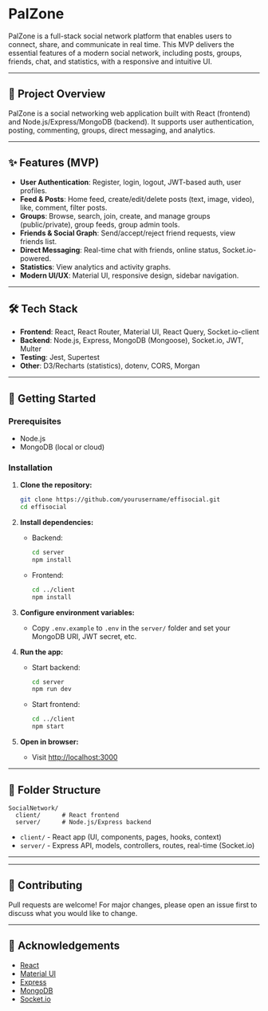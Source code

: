 #  PalZone

PalZone is a full-stack social network platform that enables users to connect, share, and communicate in real time. This MVP delivers the essential features of a modern social network, including posts, groups, friends, chat, and statistics, with a responsive and intuitive UI.

---

## 🚀 Project Overview
PalZone is a social networking web application built with React (frontend) and Node.js/Express/MongoDB (backend). It supports user authentication, posting, commenting, groups, direct messaging, and analytics.

---

## ✨ Features (MVP)

- **User Authentication**: Register, login, logout, JWT-based auth, user profiles.
- **Feed & Posts**: Home feed, create/edit/delete posts (text, image, video), like, comment, filter posts.
- **Groups**: Browse, search, join, create, and manage groups (public/private), group feeds, group admin tools.
- **Friends & Social Graph**: Send/accept/reject friend requests, view friends list.
- **Direct Messaging**: Real-time chat with friends, online status, Socket.io-powered.
- **Statistics**: View analytics and activity graphs.
- **Modern UI/UX**: Material UI, responsive design, sidebar navigation.

---

## 🛠️ Tech Stack

- **Frontend**: React, React Router, Material UI, React Query, Socket.io-client
- **Backend**: Node.js, Express, MongoDB (Mongoose), Socket.io, JWT, Multer
- **Testing**: Jest, Supertest
- **Other**: D3/Recharts (statistics), dotenv, CORS, Morgan

---

## 🏁 Getting Started

### Prerequisites
- Node.js 
- MongoDB (local or cloud)

### Installation

1. **Clone the repository:**
   ```bash
   git clone https://github.com/yourusername/effisocial.git
   cd effisocial
   ```

2. **Install dependencies:**
   - Backend:
     ```bash
     cd server
     npm install
     ```
   - Frontend:
     ```bash
     cd ../client
     npm install
     ```

3. **Configure environment variables:**
   - Copy `.env.example` to `.env` in the `server/` folder and set your MongoDB URI, JWT secret, etc.

4. **Run the app:**
   - Start backend:
     ```bash
     cd server
     npm run dev
     ```
   - Start frontend:
     ```bash
     cd ../client
     npm start
     ```

5. **Open in browser:**
   - Visit [http://localhost:3000](http://localhost:3000)

---

## 📁 Folder Structure

```
SocialNetwork/
  client/      # React frontend
  server/      # Node.js/Express backend
```

- `client/` - React app (UI, components, pages, hooks, context)
- `server/` - Express API, models, controllers, routes, real-time (Socket.io)

---


---

## 🙌 Contributing

Pull requests are welcome! For major changes, please open an issue first to discuss what you would like to change.

---

## 📣 Acknowledgements

- [React](https://react.dev/)
- [Material UI](https://mui.com/)
- [Express](https://expressjs.com/)
- [MongoDB](https://www.mongodb.com/)
- [Socket.io](https://socket.io/) 